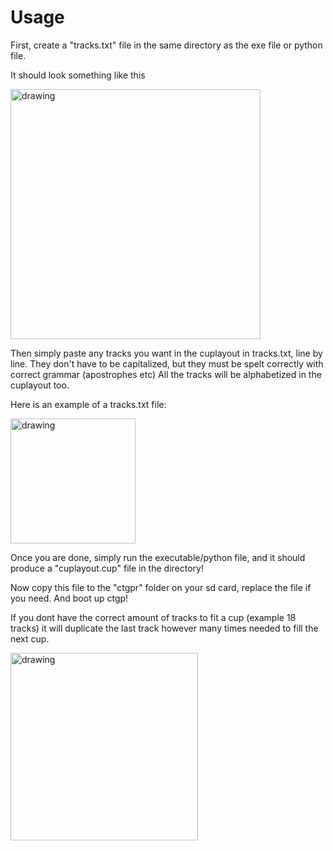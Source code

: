 # Usage

First, create a "tracks.txt" file in the same directory as the exe file or python file.

It should look something like this



<img src="https://cdn.discordapp.com/attachments/887357900694106174/937818355740573826/unknown.png" alt="drawing" width="400"/>

Then simply paste any tracks you want in the cuplayout in tracks.txt, line by line.
They don't have to be capitalized, but they must be spelt correctly with correct grammar (apostrophes etc)
All the tracks will be alphabetized in the cuplayout too.

Here is an example of a tracks.txt file:


<img src="https://cdn.discordapp.com/attachments/887357900694106174/937821061846814760/unknown.png" alt="drawing" width="200"/>


Once you are done, simply run the executable/python file, and it should produce a "cuplayout.cup" file in the directory!

Now copy this file to the "ctgpr" folder on your sd card, replace the file if you need. And boot up ctgp!

If you dont have the correct amount of tracks to fit a cup (example 18 tracks) it will duplicate the last track however many times needed to fill the next cup.

<img src="https://cdn.discordapp.com/attachments/887357900694106174/937824533363171359/unknown.png" alt="drawing" width="300"/>
